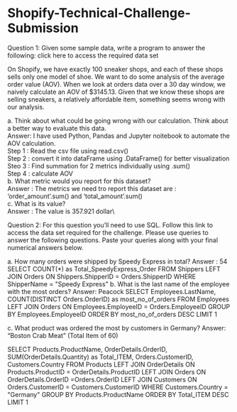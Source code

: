 # Shopify-Technical-Challenge-Submission


Question 1: Given some sample data, write a program to answer the following: click here to access the required data set

On Shopify, we have exactly 100 sneaker shops, and each of these shops sells only one model of shoe. We want to do some analysis of the average order value (AOV). When we look at orders data over a 30 day window, we naively calculate an AOV of $3145.13. Given that we know these shops are selling sneakers, a relatively affordable item, something seems wrong with our analysis. 

a.	Think about what could be going wrong with our calculation. Think about a better way to evaluate this data. \
Answer: I have used Python, Pandas and Jupyter noitebook to automate the AOV calculation.\
Step 1 : Read the csv file using  read.csv()\
Step 2 : convert it into dataFrame using .DataFrame() for better visualization\
Steo 3 : Find summation for 2 metrics individually using .sum()\
Step 4 : calculate AOV \
b.	What metric would you report for this dataset?\
Answer : The metrics we need tro report this dataset are : ‘order_amount’.sum() and ‘total_amount’.sum()\
c.	What is its value?\
Answer : The value is 357.921 dollar\


Question 2: For this question you’ll need to use SQL. Follow this link to access the data set required for the challenge. Please use queries to answer the following questions. Paste your queries along with your final numerical answers below.

a.	How many orders were shipped by Speedy Express in total?
Answer : 54
SELECT COUNT(*) as Total_SpeedyExpress_Order
FROM Shippers 
LEFT JOIN Orders 
ON Shippers.ShipperID = Orders.ShipperID
WHERE ShipperName = "Speedy Express"
b.	What is the last name of the employee with the most orders?
Answer:  Peacock
SELECT Employees.LastName, COUNT(DISTINCT Orders.OrderID) as most_no_of_orders
FROM Employees 
LEFT JOIN Orders 
ON Employees.EmployeeID = Orders.EmployeeID
GROUP BY Employees.EmployeeID
ORDER BY most_no_of_orders DESC
LIMIT 1

c.	What product was ordered the most by customers in Germany?
Answer: “Boston Crab Meat” (Total Item of 60)

SELECT Products.ProductName, OrderDetails.OrderID, SUM(OrderDetails.Quantity) as Total_ITEM, Orders.CustomerID, Customers.Country
FROM Products 
LEFT JOIN OrderDetails 
ON Products.ProductID = OrderDetails.ProductID
LEFT JOIN Orders 
ON OrderDetails.OrderID =Orders.OrderID
LEFT JOIN Customers 
ON Orders.CustomerID = Customers.CustomerID
WHERE Customers.Country = "Germany"
GROUP BY Products.ProductName
ORDER BY Total_ITEM DESC
LIMIT 1
